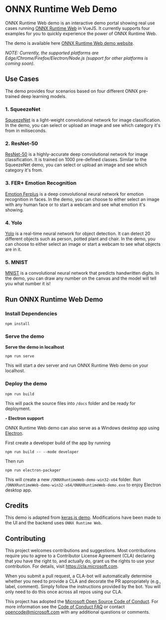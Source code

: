 # ONNX Runtime Web Demo

ONNX Runtime Web demo is an interactive demo portal showing real use cases running [ONNX Runtime Web](https://github.com/microsoft/onnxruntime/tree/master/js/web#readme) in VueJS. It currently supports four examples for you to quickly experience the power of ONNX Runtime Web.

The demo is available here [ONNX Runtime Web demo website](https://microsoft.github.io/onnxruntime-web-demo/).

_NOTE: Currently, the supported platforms are Edge/Chrome/Firefox/Electron/Node.js (support for other platforms is coming soon)._

## Use Cases

The demo provides four scenarios based on four different ONNX pre-trained deep learning models.

### 1. SqueezeNet

[SqueezeNet](https://github.com/onnx/models/tree/master/models/image_classification/squeezenet) is a light-weight convolutional network for image classification. In the demo, you can select or upload an image and see which category it's from in miliseconds.

### 2. ResNet-50

[ResNet-50](https://github.com/onnx/models/tree/master/models/image_classification/resnet) is a highly-accurate deep convolutional network for image classification. It is trained on 1000 pre-defined classes. Similar to the SqueezeNet demo, you can select or upload an image and see which category it's from.

### 3. FER+ Emotion Recognition

[Emotion Ferplus](https://github.com/onnx/models/tree/master/emotion_ferplus)
is a deep convolutional neural network for emotion recognition in faces. In the demo, you can choose to either select an image with any human face or to start a webcam and see what emotion it's showing.

### 4. Yolo

[Yolo](https://github.com/onnx/models/tree/master/tiny_yolov2) is a real-time neural network for object detection. It can detect 20 different objects such as person, potted plant and chair. In the demo, you can choose to either select an image or start a webcam to see what objects are in it.

### 5. MNIST

[MNIST](https://github.com/onnx/models/tree/master/mnist) is a convolutional neural network that predicts handwritten digits. In the demo, you can draw any number on the canvas and the model will tell you what number it is!

## Run ONNX Runtime Web Demo

### Install Dependencies

```
npm install
```

### Serve the demo

**Serve the demo in localhost**

```
npm run serve
```

This will start a dev server and run ONNX Runtime Web demo on your localhost.

### Deploy the demo

```
npm run build
```

This will pack the source files into `/docs` folder and be ready for deployment.

**- Electron support**

ONNX Runtime Web demo can also serve as a Windows desktop app using [Electron](https://electronjs.org/).

First create a developer build of the app by running

```
npm run build -- --mode developer
```

Then run

```
npm run electron-packager
```

This will create a new `/ONNXRuntimeWeb-demo-win32-x64` folder. Run `/ONNXRuntimeWeb-demo-win32-x64/ONNXRuntimeWeb-demo.exe` to enjoy Electron desktop app.

## Credits

This demo is adapted from [keras.js demo](https://github.com/transcranial/keras-js). Modifications have been made to the UI and the backend uses `ONNX Runtime Web`.

## Contributing

This project welcomes contributions and suggestions. Most contributions require you to agree to a
Contributor License Agreement (CLA) declaring that you have the right to, and actually do, grant us
the rights to use your contribution. For details, visit https://cla.microsoft.com.

When you submit a pull request, a CLA-bot will automatically determine whether you need to provide
a CLA and decorate the PR appropriately (e.g., label, comment). Simply follow the instructions
provided by the bot. You will only need to do this once across all repos using our CLA.

This project has adopted the [Microsoft Open Source Code of Conduct](https://opensource.microsoft.com/codeofconduct/).
For more information see the [Code of Conduct FAQ](https://opensource.microsoft.com/codeofconduct/faq/) or
contact [opencode@microsoft.com](mailto:opencode@microsoft.com) with any additional questions or comments.
